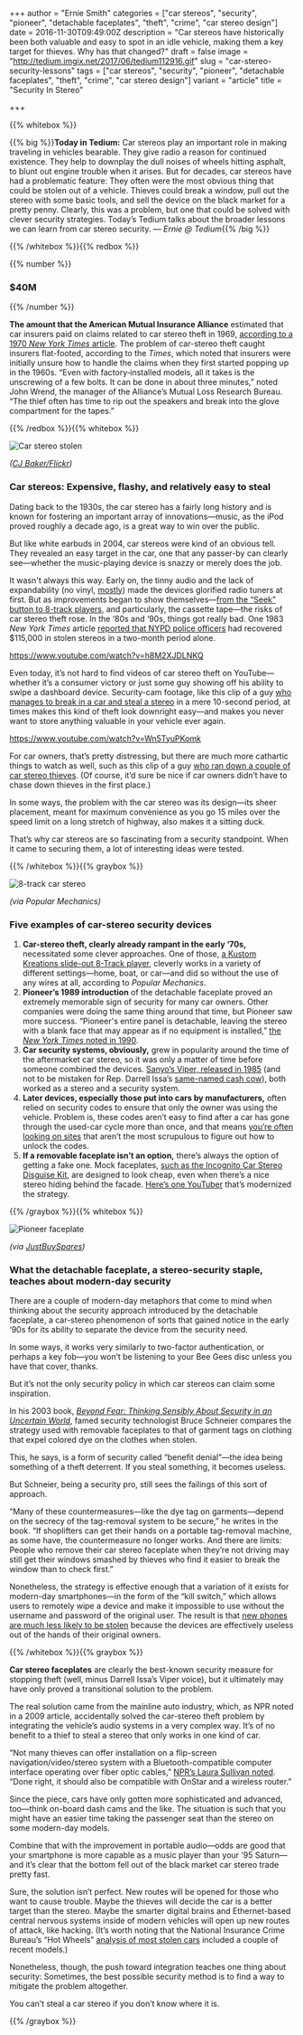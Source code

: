 +++
author = "Ernie Smith"
categories = ["car stereos", "security", "pioneer", "detachable faceplates", "theft", "crime", "car stereo design"]
date = 2016-11-30T09:49:00Z
description = "Car stereos have historically been both valuable and easy to spot in an idle vehicle, making them a key target for thieves. Why has that changed?"
draft = false
image = "http://tedium.imgix.net/2017/06/tedium112916.gif"
slug = "car-stereo-security-lessons"
tags = ["car stereos", "security", "pioneer", "detachable faceplates", "theft", "crime", "car stereo design"]
variant = "article"
title = "Security In Stereo"

+++

{{% whitebox %}}

{{% big %}}**Today in Tedium:** Car stereos play an important role in making traveling in vehicles bearable. They give radio a reason for continued existence. They help to downplay the dull noises of wheels hitting asphalt, to blunt out engine trouble when it arises. But for decades, car stereos have had a problematic feature: They often were the most obvious thing that could be stolen out of a vehicle. Thieves could break a window, pull out the stereo with some basic tools, and sell the device on the black market for a pretty penny. Clearly, this was a problem, but one that could be solved with clever security strategies. Today’s Tedium talks about the broader lessons we can learn from car stereo security. *— Ernie @ Tedium*{{% /big %}}

{{% /whitebox %}}{{% redbox %}}

{{% number %}}
### $40M
{{% /number %}}

**The amount that the American Mutual Insurance Alliance** estimated that car insurers paid on claims related to car stereo theft in 1969, [according to a 1970 *New York Times* article](http://www.nytimes.com/1970/09/28/archives/personal-finance-carstereo-theft.html?_r=0). The problem of car-stereo theft caught insurers flat-footed, according to the *Times*, which noted that insurers were initially unsure how to handle the claims when they first started popping up in the 1960s. “Even with factory‐installed models, all it takes is the unscrewing of a few bolts. It can be done in about three minutes,” noted John Wrend, the manager of the Alliance’s Mutual Loss Research Bureau. “The thief often has time to rip out the speakers and break into the glove compartment for the tapes.”

{{% /redbox %}}{{% whitebox %}}

![Car stereo stolen](http://tedium.imgix.net/2017/06/1129_stereo.jpg)

*([CJ Baker/Flickr](https://www.flickr.com/photos/slaunchways/545528536/))*

### Car stereos: Expensive, flashy, and relatively easy to steal

Dating back to the 1930s, the car stereo has a fairly long history and is known for fostering an important array of innovations—music, as the iPod proved roughly a decade ago, is a great way to win over the public.

But like white earbuds in 2004, car stereos were kind of an obvious tell. They revealed an easy target in the car, one that any passer-by can clearly see—whether the music-playing device is snazzy or merely does the job.

It wasn't always this way. Early on, the tinny audio and the lack of expandability (no vinyl, [mostly](https://www.cnet.com/news/chryslers-in-car-phonograph/)) made the devices glorified radio tuners at first. But as improvements began to show themselves—[from the “Seek” button to 8-track players](http://www.pcmag.com/article2/0,2817,2399878,00.asp), and particularly, the cassette tape—the risks of car stereo theft rose. In the ‘80s and ‘90s, things got really bad. One 1983 *New York Times* article [reported that NYPD police officers](http://www.nytimes.com/1983/05/24/nyregion/thefts-of-car-stereos-turn-music-into-headaches.html) had recovered $115,000 in stolen stereos in a two-month period alone.

https://www.youtube.com/watch?v=h8M2XJDLNKQ

Even today, it’s not hard to find videos of car stereo theft on YouTube—whether it’s a consumer victory or just some guy showing off his ability to swipe a dashboard device. Security-cam footage, like this clip of a guy [who manages to break in a car and steal a stereo](https://www.youtube.com/watch?v=h8M2XJDLNKQ) in a mere 10-second period, at times makes this kind of theft look downright easy—and makes you never want to store anything valuable in your vehicle ever again.

https://www.youtube.com/watch?v=Wn5TyuPKomk

For car owners, that’s pretty distressing, but there are much more cathartic things to watch as well, such as this clip of a guy [who ran down a couple of car stereo thieves](https://www.youtube.com/watch?v=Wn5TyuPKomk). (Of course, it’d sure be nice if car owners didn’t have to chase down thieves in the first place.)

In some ways, the problem with the car stereo was its design—its sheer placement, meant for maximum convenience as you go 15 miles over the speed limit on a long stretch of highway, also makes it a sitting duck.

That’s why car stereos are so fascinating from a security standpoint. When it came to securing them, a lot of interesting ideas were tested.

{{% /whitebox %}}{{% graybox %}}

![8-track car stereo](http://tedium.imgix.net/2017/06/1129_stereob.jpg)

*(via Popular Mechanics)*

### Five examples of car-stereo security devices

1. **Car-stereo theft, clearly already rampant in the early ‘70s,** necessitated some clever approaches. One of those, [a Kustom Kreations slide-out 8-Track player](https://books.google.com/books?id=NNQDAAAAMBAJ&pg=PA111), cleverly works in a variety of different settings—home, boat, or car—and did so without the use of any wires at all, according to *Popular Mechanics*.
2. **Pioneer’s 1989 introduction** of the detachable faceplate proved an extremely memorable sign of security for many car owners. Other companies were doing the same thing around that time, but Pioneer saw more success. “Pioneer's entire panel is detachable, leaving the stereo with a blank face that may appear as if no equipment is installed,” [the *New York Times* noted in 1990](http://www.nytimes.com/1990/06/23/style/consumer-s-world-coping-with-car-stereo-theft.html).
3. **Car security systems, obviously,** grew in popularity around the time of the aftermarket car stereo, so it was only a matter of time before someone combined the devices. [Sanyo’s Viper, released in 1985](https://books.google.com/books?id=duMDAAAAMBAJ&pg=PA180) (and not to be mistaken for  Rep. Darrell Issa’s [same-named cash cow](https://www.youtube.com/watch?v=3p06XHHRvpk)), both worked as a stereo and a security system.
4. **Later devices, especially those put into cars by manufacturers,** often relied on security codes to ensure that only the owner was using the vehicle. Problem is, these codes aren’t easy to find after a car has gone through the used-car cycle more than once, and that means [you’re often looking on sites](http://www.carstereohelp.com/Code_Stereo.htm) that aren’t the most scrupulous to figure out how to unlock the codes.
5. **If a removable faceplate isn’t an option,** there’s always the option of getting a fake one. Mock faceplates, [such as the Incognito Car Stereo Disguise Kit](https://books.google.com/books?id=k9kDAAAAMBAJ&pg=PA10), are designed to look cheap, even when there’s a nice stereo hiding behind the facade. [Here’s one YouTuber](https://www.youtube.com/watch?v=7rl6DSUgmHw) that’s modernized the strategy.

{{% /graybox %}}{{% whitebox %}}

![Pioneer faceplate](http://tedium.imgix.net/2017/06/1129_pioneer.jpg)

*(via [JustBuySpares](http://www.justbuyspares.com/single-232048035192.html))*

### What the detachable faceplate, a stereo-security staple, teaches about modern-day security

There are a couple of modern-day metaphors that come to mind when thinking about the security approach introduced by the detachable faceplate, a car-stereo phenomenon of sorts that gained notice in the early ‘90s for its ability to separate the device from the security need.

In some ways, it works very similarly to two-factor authentication, or perhaps a key fob—you won’t be listening to your Bee Gees disc unless you have that cover, thanks.

But it’s not the only security policy in which car stereos can claim some inspiration.

In his 2003 book, [*Beyond Fear: Thinking Sensibly About Security in an Uncertain World*](http://amzn.to/2fJWXaV), famed security technologist Bruce Schneier compares the strategy used with removable faceplates to that of garment tags on clothing that expel colored dye on the clothes when stolen.

This, he says, is a form of security called “benefit denial”—the idea being something of a theft deterrent. If you steal something, it becomes useless.

But Schneier, being a security pro, still sees the failings of this sort of approach.

“Many of these countermeasures—like the dye tag on garments—depend on the secrecy of the tag-removal system to be secure,” he writes in the book. “If shoplifters can get their hands on a portable tag-removal machine, as some have, the countermeasure no longer works. And there are limits: People who remove their car stereo faceplate when they’re not driving may still get their windows smashed by thieves who find it easier to break the window than to check first.” 

Nonetheless, the strategy is effective enough that a variation of it exists for modern-day smartphones—in the form of the “kill switch,” which allows users to remotely wipe a device and make it impossible to use without the username and password of the original user. The result is that [new phones are much less likely to be stolen](http://www.pcmag.com/article2/0,2817,2476612,00.asp) because the devices are effectively useless out of the hands of their original owners.

{{% /whitebox %}}{{% graybox %}}

**Car stereo faceplates** are clearly the best-known security measure for stopping theft (well, minus Darrell Issa’s Viper voice), but it ultimately may have only proved a transitional solution to the problem.

The real solution came from the mainline auto industry, which, as NPR noted in a 2009 article, accidentally solved the car-stereo theft problem by integrating the vehicle’s audio systems in a very complex way. It’s of no benefit to a thief to steal a stereo that only works in one kind of car.

“Not many thieves can offer installation on a flip-screen navigation/video/stereo system with a Bluetooth-compatible computer interface operating over fiber optic cables,” [NPR’s Laura Sullivan noted](http://www.npr.org/templates/story/story.php?storyId=101998015). “Done right, it should also be compatible with OnStar and a wireless router.”

Since the piece, cars have only gotten more sophisticated and advanced, too—think on-board dash cams and the like. The situation is such that you might have an easier time taking the passenger seat than the stereo on some modern-day models.

Combine that with the improvement in portable audio—odds are good that your smartphone is more capable as a music player than your ’95 Saturn—and it’s clear that the bottom fell out of the black market car stereo trade pretty fast.

Sure, the solution isn’t perfect. New routes will be opened for those who want to cause trouble. Maybe the thieves will decide the car is a better target than the stereo. Maybe the smarter digital brains and Ethernet-based central nervous systems inside of modern vehicles will open up new routes of attack, like hacking. (It’s worth noting that the National Insurance Crime Bureau’s “Hot Wheels” [analysis of most stolen cars](http://www.multivu.com/players/English/7665254-nicb-americas-most-stolen-vehicles/) included a couple of recent models.)

Nonetheless, though, the push toward integration teaches one thing about security: Sometimes, the best possible security method is to find a way to mitigate the problem altogether.

You can’t steal a car stereo if you don’t know where it is.

{{% /graybox %}}